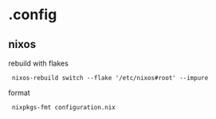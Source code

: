 # .config


## nixos

rebuild with flakes
     
     nixos-rebuild switch --flake '/etc/nixos#root' --impure


format

     nixpkgs-fmt configuration.nix
